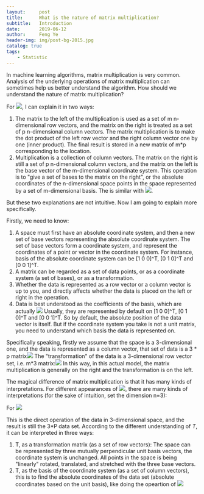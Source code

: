 ```yaml
---
layout:     post
title:      What is the nature of matrix multiplication?
subtitle:   Introduction
date:       2019-06-12
author:     Feng Ye
header-img: img/post-bg-2015.jpg
catalog: true
tags:
    - Statistic
---
```


In machine learning algorithms, matrix multiplication is very common. Analysis of the underlying operations of matrix multiplication can sometimes help us better understand the algorithm. How should we understand the nature of matrix multiplication?

For ![](https://www.zhihu.com/equation?tex=%5Cbm%7BA%7D_%7Bm%5Ctimes+n%7D%5Cbm%7BB%7D_%7Bn%5Ctimes+p%7D%3D%5Cbm%7BC%7D_%7Bm%5Ctimes+p%7D), I can explain it in two ways:

1. The matrix to the left of the multiplication is used as a set of m n-dimensional row vectors, and the matrix on the right is treated as a set of p n-dimensional column vectors. The matrix multiplication is to make the dot product of the left row vector and the right column vector one by one (inner product). The final result is stored in a new matrix of m*p corresponding to the location.
2. Multiplication is a collection of column vectors. 
The matrix on the right is still a set of p n-dimensional column vectors, and the matrix on the left is the base vector of the m-dimensional coordinate system. This operation is to "give a set of bases to the matrix on the right", or the absolute coordinates of the n-dimensional space points in the space represented by a set of m-dimensional basis. The is similar with ![](https://www.zhihu.com/equation?tex=%5Cbm%7Bp%7D%3Dx%5Cbm%7Bi%7D%2By%5Cbm%7Bj%7D%2Bz%5Cbm%7Bk%7D).

But these two explanations are not intuitive. Now I am going to explain more specifically.

Firstly, we need to know:
1. A space must first have an absolute coordinate system, and then a new set of base vectors representing the absolute coordinate system. The set of base vectors form a coordinate system, and represent the coordinates of a point or vector in the coordinate system. For instance, basis of the absolute coordinate system can be [1 0 0]^T, [0 1 0]^T and [0 0 1]^T.
2. A matrix can be regarded as a set of data points, or as a coordinate system (a set of bases), or as a transformation.
3. Whether the data is represented as a row vector or a column vector is up to you, and directly affects whether the data is placed on the left or right in the operation.
4. Data is best understood as the coefficients of the basis, which are actually ![](https://www.zhihu.com/equation?tex=%5Cbm%7Bp%7D%3Dx%5Cbm%7Bi%7D%2By%5Cbm%7Bj%7D%2Bz%5Cbm%7Bk%7D) Usually, they are represented by default on [1 0 0]^T, [0 1 0]^T and [0 0 1]^T. So by default, the absolute position of the data vector is itself. 
But if the coordinate system you take is not a unit matrix, you need to understand which basis the data is represented on.

Specifically speaking, firstly we assume that the space is a 3-dimensional one, and the data is represented as a column vector, that set of data is a 3 * p matrix![](https://www.zhihu.com/equation?tex=%5Cbm%7BP%7D+%3D+%5Cbegin%7Bbmatrix%7D+b_%7B11%7D%26+b_%7B12%7D%26b_%7B13%7D%26...%26+b_%7B1p%7D%5C%5C+b_%7B21%7D%26+b_%7B22%7D%26b_%7B23%7D%26...%26+b_%7B2p%7D%5C%5C+b_%7B31%7D%26+b_%7B32%7D%26b_%7B33%7D%26...%26+b_%7B3p%7D+%5Cend%7Bbmatrix%7D_%7B3%5Ctimes+p%7D)
The "transformation" of the data is a 3-dimensional row vector set, i.e. m*3 matrix:![](https://www.zhihu.com/equation?tex=%5Cbm%7BT%7D%3D%5Cbegin%7Bbmatrix%7D+a_%7B11%7D%26+a_%7B12%7D%26a_%7B13%7D%5C%5C+a_%7B21%7D%26+a_%7B22%7D%26a_%7B23%7D%5C%5C+a_%7B31%7D%26+a_%7B32%7D%26a_%7B33%7D%5C%5C+...%26...%26...%26%5C%5C+%5Cend%7Bbmatrix%7D_%7Bm%5Ctimes+3%7D)
In this way, in this actual model, the matrix multiplication is generally on the right and the transformation is on the left.

The magical difference of matrix multiplication is that it has many kinds of interpretations. For different appearances of ![](https://www.zhihu.com/equation?tex=%5Cbm%7BA%7D%5Cbm%7BB%7D%3D%5Cbm%7BC%7D), there are many kinds of interpretations (for the sake of intuition, set the dimension n=3):

For ![](https://www.zhihu.com/equation?tex=%5Cbm%7BT%7D_%7B3%5Ctimes+3%7D%5Cbm%7BP%7D_%7B3%5Ctimes+p%7D)

This is the direct operation of the data in 3-dimensional space, and the result is still the 3*P data set. According to the different understanding of *T*, it can be interpreted in three ways:

1. T, as a transformation matrix (as a set of row vectors): The space can be represented by three mutually perpendicular unit basis vectors, the coordinate system is unchanged. All points in the space is being "linearly" rotated, translated, and stretched with the three base vectors. 
2. T, as the basis of the coordinate system (as a set of column vectors), this is to find the absolute coordinates of the data set (absolute coordinates based on the unit basis),  like doing the opeartion of ![](https://www.zhihu.com/equation?tex=%5Cbm%7Bp%7D%3Dx%5Cbm%7Bi%7D%2By%5Cbm%7Bj%7D%2Bz%5Cbm%7Bk%7D) 
